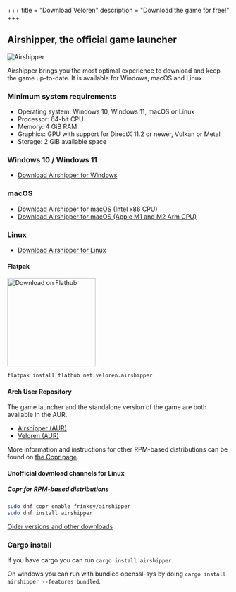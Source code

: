 +++
title = "Download Veloren"
description = "Download the game for free!"
+++

## Airshipper, the official game launcher

![Airshipper](/airshipper.png)

Airshipper brings you the most optimal experience to download and keep the game up-to-date.
It is available for Windows, macOS and Linux.

### Minimum system requirements

- Operating system: Windows 10, Windows 11, macOS or Linux
- Processor: 64-bit CPU
- Memory: 4 GiB RAM
- Graphics: GPU with support for DirectX 11.2 or newer, Vulkan or Metal
- Storage: 2 GiB available space

### Windows 10 / Windows 11

- [Download Airshipper for Windows](https://github.com/veloren/airshipper/releases/latest/download/airshipper-windows.msi)

### macOS

- [Download Airshipper for macOS (Intel x86 CPU)](https://github.com/veloren/airshipper/releases/latest/download/airshipper-macos-x86_64.zip)
- [Download Airshipper for macOS (Apple M1 and M2 Arm CPU)](https://github.com/veloren/airshipper/releases/latest/download/airshipper-macos-aarch64.zip)

### Linux

- [Download Airshipper for Linux](https://github.com/veloren/airshipper/releases/latest/download/airshipper-linux.tar.gz)

#### Flatpak

<a class="flatpak" href="https://flathub.org/apps/details/net.veloren.airshipper" target="_blank">
  <img width="200" alt="Download on Flathub" src="https://flathub.org/assets/badges/flathub-badge-en.png">
</a>

```bash
flatpak install flathub net.veloren.airshipper
```

#### Arch User Repository

The game launcher and the standalone version of the game are both available in the AUR.

- [Airshipper (AUR)](https://aur.archlinux.org/packages/airshipper/)
- [Veloren (AUR)](https://aur.archlinux.org/packages/veloren/)

More information and instructions for other RPM-based distributions
can be found on [the Copr page](https://copr.fedorainfracloud.org/coprs/frinksy/airshipper/).

#### Unofficial download channels for Linux

##### Copr for RPM-based distributions

```bash
sudo dnf copr enable frinksy/airshipper
sudo dnf install airshipper
```

[Older versions and other downloads](@/download-other.md)

### Cargo install

If you have cargo you can run `cargo install airshipper`.

On windows you can run with bundled openssl-sys by doing `cargo install airshipper --features bundled`.

